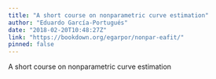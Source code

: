 ```yaml
---
title: "A short course on nonparametric curve estimation"
author: "Eduardo García-Portugués"
date: "2018-02-20T10:48:27Z"
link: "https://bookdown.org/egarpor/nonpar-eafit/"
pinned: false
---
```


A short course on nonparametric curve estimation
